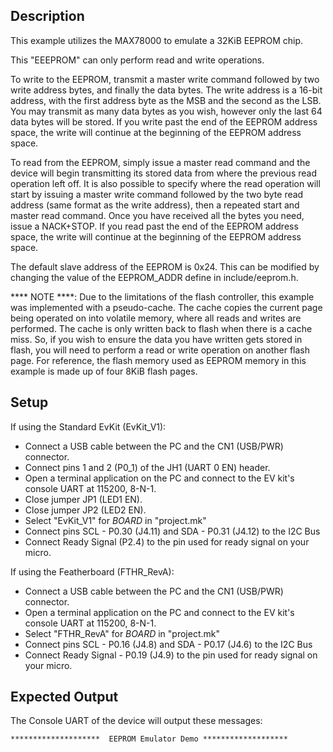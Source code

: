 ## Description

This example utilizes the MAX78000 to emulate a 32KiB EEPROM chip.

This "EEEPROM" can only perform read and write operations.

To write to the EEPROM, transmit a master write command followed by two write address bytes, and finally the data bytes. The write address is a 16-bit address, with the first address byte as the MSB and the second as the LSB. You may transmit as many data bytes as you wish, however only the last 64 data bytes will be stored. If you write past the end of the EEPROM address space, the write will continue at the beginning of the EEPROM address space.

To read from the EEPROM, simply issue a master read command and the device will begin transmitting its stored data from where the previous read operation left off. It is also possible to specify where the read operation will start by issuing a master write command followed by the two byte read address (same format as the write address), then a repeated start and master read command. Once you have received all the bytes you need, issue a NACK+STOP. If you read past the end of the EEPROM address space, the write will continue at the beginning of the EEPROM address space.

The default slave address of the EEPROM is 0x24. This can be modified by changing the value of the EEPROM_ADDR define in include/eeprom.h.

**** NOTE ****: Due to the limitations of the flash controller, this example was implemented with a pseudo-cache. The cache copies the current page being operated on into volatile memory, where all reads and writes are performed. The cache is only written back to flash when there is a cache miss. So, if you wish to ensure the data you have written gets stored in flash, you will need to perform a read or write operation on another flash page. For reference, the flash memory used as EEPROM memory in this example is made up of four 8KiB flash pages.

## Setup

If using the Standard EvKit (EvKit_V1):
-   Connect a USB cable between the PC and the CN1 (USB/PWR) connector.
-   Connect pins 1 and 2 (P0_1) of the JH1 (UART 0 EN) header.
-   Open a terminal application on the PC and connect to the EV kit's console UART at 115200, 8-N-1.
-   Close jumper JP1 (LED1 EN).
-   Close jumper JP2 (LED2 EN).
-	Select "EvKit_V1" for _BOARD_ in "project.mk"
-   Connect pins SCL - P0.30 (J4.11) and SDA - P0.31 (J4.12) to the I2C Bus
-   Connect Ready Signal (P2.4) to the pin used for ready signal on your micro.

If using the Featherboard (FTHR_RevA):
-   Connect a USB cable between the PC and the CN1 (USB/PWR) connector.
-	Open a terminal application on the PC and connect to the EV kit's console UART at 115200, 8-N-1.
-	Select "FTHR_RevA" for _BOARD_ in "project.mk"
-   Connect pins SCL - P0.16 (J4.8) and SDA - P0.17 (J4.6) to the I2C Bus
-   Connect Ready Signal - P0.19 (J4.9) to the pin used for ready signal on your micro.

## Expected Output

The Console UART of the device will output these messages:

```
********************  EEPROM Emulator Demo *******************
```
